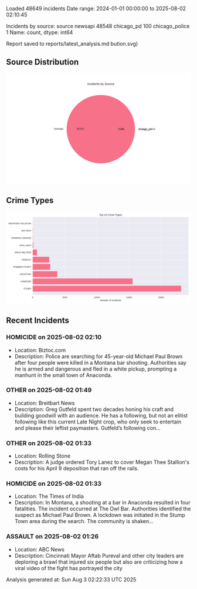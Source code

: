 
Loaded 48649 incidents
Date range: 2024-01-01 00:00:00 to 2025-08-02 02:10:45

Incidents by source:
source
newsapi           48548
chicago_pd          100
chicago_police        1
Name: count, dtype: int64

Report saved to reports/latest_analysis.md
bution.svg)

## Source Distribution
![Source Distribution](images/source_distribution.svg)

## Crime Types
![Crime Types](images/crime_types.svg)

## Recent Incidents

### HOMICIDE on 2025-08-02 02:10
- Location: Biztoc.com
- Description: Police are searching for 45-year-old Michael Paul Brown after four people were killed in a Montana bar shooting. Authorities say he is armed and dangerous and fled in a white pickup, prompting a manhunt in the small town of Anaconda.


### OTHER on 2025-08-02 01:49
- Location: Breitbart News
- Description: Greg Gutfeld spent two decades honing his craft and building goodwill with an audience. He has a following, but not an elitist following like this current Late Night crop, who only seek to entertain and please their leftist paymasters. Gutfeld’s following con…


### OTHER on 2025-08-02 01:33
- Location: Rolling Stone
- Description: A judge ordered Tory Lanez to cover Megan Thee Stallion's costs for his April 9 deposition that ran off the rails.


### HOMICIDE on 2025-08-02 01:33
- Location: The Times of India
- Description: In Montana, a shooting at a bar in Anaconda resulted in four fatalities. The incident occurred at The Owl Bar. Authorities identified the suspect as Michael Paul Brown. A lockdown was initiated in the Stump Town area during the search. The community is shaken…


### ASSAULT on 2025-08-02 01:26
- Location: ABC News
- Description: Cincinnati Mayor Aftab Pureval and other city leaders are deploring a brawl that injured six people but also are criticizing how a viral video of the fight has portrayed the city

Analysis generated at: Sun Aug  3 02:22:33 UTC 2025
